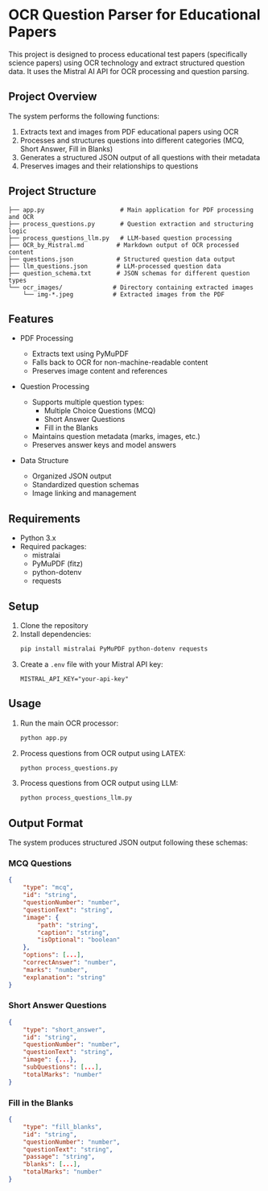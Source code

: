 # OCR Question Parser for Educational Papers

This project is designed to process educational test papers (specifically science papers) using OCR technology and extract structured question data. It uses the Mistral AI API for OCR processing and question parsing.

## Project Overview

The system performs the following functions:
1. Extracts text and images from PDF educational papers using OCR
2. Processes and structures questions into different categories (MCQ, Short Answer, Fill in Blanks)
3. Generates a structured JSON output of all questions with their metadata
4. Preserves images and their relationships to questions

## Project Structure

```
├── app.py                     # Main application for PDF processing and OCR
├── process_questions.py       # Question extraction and structuring logic
├── process_questions_llm.py   # LLM-based question processing
├── OCR_by_Mistral.md         # Markdown output of OCR processed content
├── questions.json            # Structured question data output
├── llm_questions.json        # LLM-processed question data
├── question_schema.txt       # JSON schemas for different question types
└── ocr_images/              # Directory containing extracted images
    └── img-*.jpeg           # Extracted images from the PDF
```

## Features

- PDF Processing
  - Extracts text using PyMuPDF
  - Falls back to OCR for non-machine-readable content
  - Preserves image content and references

- Question Processing
  - Supports multiple question types:
    - Multiple Choice Questions (MCQ)
    - Short Answer Questions
    - Fill in the Blanks
  - Maintains question metadata (marks, images, etc.)
  - Preserves answer keys and model answers

- Data Structure
  - Organized JSON output
  - Standardized question schemas
  - Image linking and management

## Requirements

- Python 3.x
- Required packages:
  - mistralai
  - PyMuPDF (fitz)
  - python-dotenv
  - requests

## Setup

1. Clone the repository
2. Install dependencies:
   ```bash
   pip install mistralai PyMuPDF python-dotenv requests
   ```
3. Create a `.env` file with your Mistral API key:
   ```
   MISTRAL_API_KEY="your-api-key"
   ```

## Usage

1. Run the main OCR processor:
   ```bash
   python app.py
   ```

2. Process questions from OCR output using LATEX:
   ```bash
   python process_questions.py
   ```

3. Process questions from OCR output using LLM:
   ```bash
   python process_questions_llm.py
   ```

## Output Format

The system produces structured JSON output following these schemas:

### MCQ Questions
```json
{
    "type": "mcq",
    "id": "string",
    "questionNumber": "number",
    "questionText": "string",
    "image": {
        "path": "string",
        "caption": "string",
        "isOptional": "boolean"
    },
    "options": [...],
    "correctAnswer": "number",
    "marks": "number",
    "explanation": "string"
}
```

### Short Answer Questions
```json
{
    "type": "short_answer",
    "id": "string",
    "questionNumber": "number",
    "questionText": "string",
    "image": {...},
    "subQuestions": [...],
    "totalMarks": "number"
}
```

### Fill in the Blanks
```json
{
    "type": "fill_blanks",
    "id": "string",
    "questionNumber": "number",
    "questionText": "string",
    "passage": "string",
    "blanks": [...],
    "totalMarks": "number"
}
```